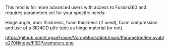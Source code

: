 This mod is for more advanced users with access to Fusion360 and requires parameters set for your specific needs: 

Hinge angle, door thickness, foam thickness (if used), foam compression and use of a 3ID4OD ptfe tube as hinge material (or not). 

https://github.com/LoganFraser/VoronMods/blob/main/ParametricRemovable270Hinges/F3DParameters.png
